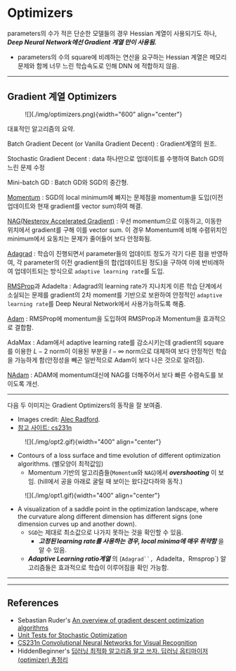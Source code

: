 # Optimizers

parameters의 수가 적은 단순한 모델들의 경우 Hessian 계열이 사용되기도 하나,  
***Deep Neural Network에선 Gradient 계열 만이 사용됨.***

* parameters의 수의 square에 비례하는 연산을 요구하는 Hessian 계열은 메모리 문제와 함께 너무 느린 학습속도로 인해 DNN 에 적합하지 않음.

---

## Gradient 계열 Optimizers

<figure markdown>
![](./img/optimizers.png){width="600" align="center"}
</figure>

대표적인 알고리즘의 요약.

Batch Gradient Decent (or Vanilla Gradient Decent) 
: Gradient계열의 원조.

Stochastic Gradient Decent 
: data 하나만으로 업데이트를 수행하여 Batch GD의 느린 문제 수정

Mini-batch GD 
: Batch GD와 SGD의 중간형.

[Momentum](op_momentum.md) 
: SGD의 local minimum에 빠지는 문제점을 momentum을 도입(이전 업데이트와 현재 gradient를 vector sum)하여 해결.

[NAG(Nesterov Accelerated Gradient)](./op_nesterov.md) 
: 우선 momentum으로 이동하고, 이동한 위치에서 gradient를 구해 이를 vector sum. 이 경우 Momentum에 비해 수렴위치인 minimum에서 요동치는 문제가 줄어들어 보다 안정화됨.

[Adagrad](./op_adagrad.md) 
: 학습이 진행되면서 parameter들의 업데이트 정도가 각기 다른 점을 반영하여,  각 parameter의 이전 gradient들의 합(업데이트된 정도)을 구하여 이에 반비례하여 업데이트되는 방식으로 `adaptive learning rate`를 도입.

[RMSProp](./op_rmsprop.md)과 Adadelta 
: Adagrad의 learning rate가 지나치게 이른 학습 단계에서 소실되는 문제를 gradient의 2차 moment를 기반으로 보완하여 안정적인 `adaptive learning rate`를 Deep Neural Network에서 사용가능하도록 해줌.

[Adam](./op_adam.md) 
: RMSProp에 momentum을 도입하여 RMSProp과 Momentum을 효과적으로 결합함.

AdaMax 
: Adam에서 adaptive learning rate를 감소시키는데 gradient의 square를 이용한 $L-2$ norm이 이용된 부분을 $l-\infty$ norm으로 대체하여 보다 안정적인 학습을 가능하게 함(안정성을 빼곤 일반적으로 Adam이 보다 나은 것으로 알려짐).

[NAdam](./op_nadam.md)
: ADAM에 momentum대신에 NAG를 더해주어서 보다 빠른 수렴속도를 보이도록 개선.

---

다음 두 이미지는 Gradient Optimizers의 동작을 잘 보여줌.

* Images credit: [Alec Radford](https://twitter.com/alecrad).
* [참고 사이트: cs231n](https://cs231n.github.io/neural-networks-3)

<figure markdown>
![](./img/opt2.gif){width="400" align="center"}
</figure>

* Contours of a loss surface and time evolution of different optimization algorithms. (별모양이 최적값임)
    * Momentum 기반의 알고리즘들(`Momentum`와 `NAG`)에서 ***overshooting*** 이 보임. (hill에서 공을 아래로 굴릴 때 보이는 왔다갔다하와 동작.)

<figure markdown>
![](./img/opt1.gif){width="400" align="center"}
</figure>

* A visualization of a saddle point in the optimization landscape, where the curvature along different dimension has different signs (one dimension curves up and another down). 
    * `SGD`는 제대로 최소값으로 나가지 못하는 것을 확인할 수 있음.
        * ***고정된 learning rate를 사용하는 경우, local minima에 매우 취약함*** 을 알 수 있음.
    * ***Adaptive Learning ratio계열*** 의 (`Adagrad``, `Adadelta`, `Rmsprop`) 알고리즘들은 효과적으로 학습이 이루어짐을 확인 가능함.

---

---

## References

* Sebastian Ruder's [An overview of gradient descent optimization algorithms](https://arxiv.org/abs/1609.04747)
* [Unit Tests for Stochastic Optimization](https://arxiv.org/abs/1312.6055)
* [CS231n Convolutional Neural Networks for Visual Recognition](https://cs231n.github.io/neural-networks-3)
* HiddenBeginner's [딥러닝 최적화 알고리즘 알고 쓰자. 딥러닝 옵티마이저(optimizer) 총정리](https://hiddenbeginner.github.io/deeplearning/2019/09/22/optimization_algorithms_in_deep_learning.html)